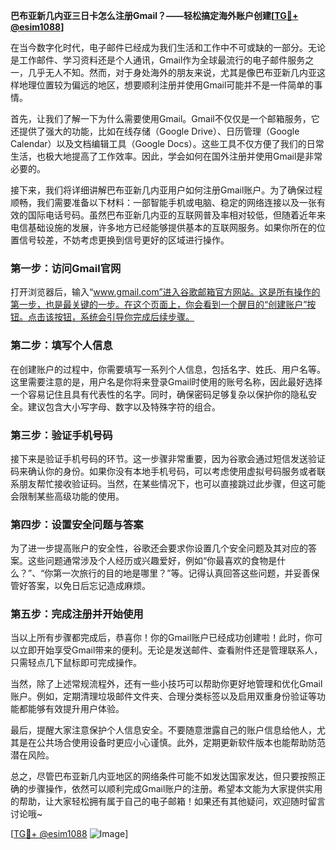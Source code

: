 **巴布亚新几内亚三日卡怎么注册Gmail？——轻松搞定海外账户创建[[TG💪+ @esim1088](https://t.me/s/esim1088)]**

在当今数字化时代，电子邮件已经成为我们生活和工作中不可或缺的一部分。无论是工作邮件、学习资料还是个人通讯，Gmail作为全球最流行的电子邮件服务之一，几乎无人不知。然而，对于身处海外的朋友来说，尤其是像巴布亚新几内亚这样地理位置较为偏远的地区，想要顺利注册并使用Gmail可能并不是一件简单的事情。

首先，让我们了解一下为什么需要使用Gmail。Gmail不仅仅是一个邮箱服务，它还提供了强大的功能，比如在线存储（Google Drive）、日历管理（Google Calendar）以及文档编辑工具（Google Docs）。这些工具不仅方便了我们的日常生活，也极大地提高了工作效率。因此，学会如何在国外注册并使用Gmail是非常必要的。

接下来，我们将详细讲解巴布亚新几内亚用户如何注册Gmail账户。为了确保过程顺畅，我们需要准备以下材料：一部智能手机或电脑、稳定的网络连接以及一张有效的国际电话号码。虽然巴布亚新几内亚的互联网普及率相对较低，但随着近年来电信基础设施的发展，许多地方已经能够提供基本的互联网服务。如果你所在的位置信号较差，不妨考虑更换到信号更好的区域进行操作。

### 第一步：访问Gmail官网

打开浏览器后，输入“www.gmail.com”进入谷歌邮箱官方网站。这是所有操作的第一步，也是最关键的一步。在这个页面上，你会看到一个醒目的“创建账户”按钮。点击该按钮，系统会引导你完成后续步骤。

### 第二步：填写个人信息

在创建账户的过程中，你需要填写一系列个人信息，包括名字、姓氏、用户名等。这里需要注意的是，用户名是你将来登录Gmail时使用的账号名称，因此最好选择一个容易记住且具有代表性的名字。同时，确保密码足够复杂以保护你的隐私安全。建议包含大小写字母、数字以及特殊字符的组合。

### 第三步：验证手机号码

接下来是验证手机号码的环节。这一步骤非常重要，因为谷歌会通过短信发送验证码来确认你的身份。如果你没有本地手机号码，可以考虑使用虚拟号码服务或者联系朋友帮忙接收验证码。当然，在某些情况下，也可以直接跳过此步骤，但这可能会限制某些高级功能的使用。

### 第四步：设置安全问题与答案

为了进一步提高账户的安全性，谷歌还会要求你设置几个安全问题及其对应的答案。这些问题通常涉及个人经历或兴趣爱好，例如“你最喜欢的食物是什么？”、“你第一次旅行的目的地是哪里？”等。记得认真回答这些问题，并妥善保管好答案，以免日后忘记造成麻烦。

### 第五步：完成注册并开始使用

当以上所有步骤都完成后，恭喜你！你的Gmail账户已经成功创建啦！此时，你可以立即开始享受Gmail带来的便利。无论是发送邮件、查看附件还是管理联系人，只需轻点几下鼠标即可完成操作。

当然，除了上述常规流程外，还有一些小技巧可以帮助你更好地管理和优化Gmail账户。例如，定期清理垃圾邮件文件夹、合理分类标签以及启用双重身份验证等功能都能够有效提升用户体验。

最后，提醒大家注意保护个人信息安全。不要随意泄露自己的账户信息给他人，尤其是在公共场合使用设备时更应小心谨慎。此外，定期更新软件版本也能帮助防范潜在风险。

总之，尽管巴布亚新几内亚地区的网络条件可能不如发达国家发达，但只要按照正确的步骤操作，依然可以顺利完成Gmail账户的注册。希望本文能为大家提供实用的帮助，让大家轻松拥有属于自己的电子邮箱！如果还有其他疑问，欢迎随时留言讨论哦~

[[TG💪+ @esim1088](https://t.me/s/esim1088) ![Image](https://i.postimg.cc/4NQfJmqS/Snipaste-2025-05-13-00-14-12.png)]